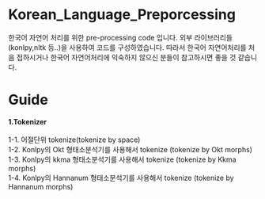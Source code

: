 # Korean_Language_Preporcessing

한국어 자연어 처리를 위한 pre-processing code 입니다. 외부 라이브러리들(konlpy,nltk 등..)을 사용하여 코드를 구성하였습니다. 따라서 한국어 자연어처리를 처음 접하시거나 한국어 자연어처리에 익숙하지 않으신 분들이 참고하시면 좋을 것 같습니다.

 
# Guide

<b>1.Tokenizer</b></br></br>
1-1. 어절단위 tokenize(tokenize by space) </br>
1-2. Konlpy의 Okt 형태소분석기를 사용해서 tokenize (tokenize by Okt morphs)</br>
1-3. Konlpy의 kkma 형태소분석기를 사용해서 tokenize (tokenize by Kkma morphs)</br>
1-4. Konlpy의 Hannanum 형태소분석기를 사용해서 tokenize (tokenize by Hannanum morphs)</br>
